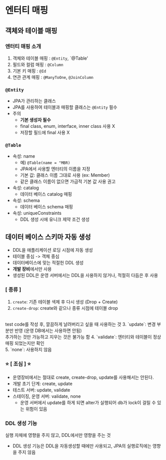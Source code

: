 # 엔터티 매핑
## 객체와 테이블 매핑
### 엔터티 매핑 소개
1. 객체와 테이블 매핑 : `@Entity`, `@Table'
2. 필드와 컬럼 매핑 : `@Column`
3. 기본 키 매핑 : `@Id`
4. 연관 관계 매핑 : `@ManyToOne`, `@JoinColumn`

### `@Entity`
* JPA가 관리하는 클래스
* JPA를 사용하여 테이블과 매핑할 클래스는 `@Entity` 필수
* 주의
  * **기본 생성자 필수**
  * final class, enum, interface, inner class 사용 X
  * 저장할 필드에 final 사용 X
### `@Table`
* 속성: name
  * 예) `@Table(name = "MBR)`
  * JPA에서 사용할 엔터티의 이름을 지정
  * 기본 값: 클래스 이름 그대로 사용 (ex: Member)
  * 같은 클래스 이름이 없으면 가급적 기본 값 사용 권고
* 속성: catalog
  * 데이터 베이스 catalog 매핑
* 속성: schema
  * 데이터 베이스 schema 매핑
* 속성: uniqueConstraints
  * DDL 생성 시에 유니크 제약 조건 생성


## 데이터 베이스 스키마 자동 생성
* DDL을 애플리케이션 로딩 시점에 자동 생성
* 테이블 중심 -> 객체 중심
* 데이터베이스에 맞는 적절헌 DDL 생성
* **개발 장비**에서만 사용
* 생성된 DDL은 운영 서버에서는 DDL을 사용하지 않거나, 적절히 다듬은 후 사용

### [ 종류 ]
1. `create`: 기존 테이블 색제 후 다시 생성 (Drop + Create)
2. `create-drop`: create와 같으나 종류 시점에 테이블 drop
<br>
test code를 작성 후, 깔끔하게 날려버리고 싶을 때 사용하는 것
3. `update`: 변경 부분만 반영 (운영 DB에서는 사용하면 안됨)
<br>
추가하는 것만 가능하고 지우는 것은 불가능 함
4. `validate`: 엔터티와 테이블이 정상 매핑 되었는지만 확인
<br>
5. `none`: 사용하지 않음

### ⭐ [ 조심 ] ⭐
* 운영장비에서는 절대로 create, create-drop, update를 사용해서는 안된다. 
* 개발 초기 단계: create, update
* 테스트 서버: update, validate
* 스테이징, 운영 서버: validate, none
  * 운영 서버에서 update를 하게 되면 alter가 실행되어 db가 lock이 걸릴 수 있는 위험이 있음

### DDL 생성 기능
실행 자체에 영향을 주지 않고, DDL에서만 영향을 주는 것
* DDL 생성 기능은 DDL을 자동생성할 때에만 사용되고, JPA의 실행로직에는 영향을 주지 않음





